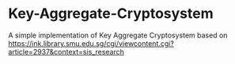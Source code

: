 # Key-Aggregate-Cryptosystem

A simple implementation of Key Aggregate Cryptosystem based on https://ink.library.smu.edu.sg/cgi/viewcontent.cgi?article=2937&context=sis_research

